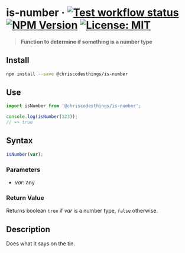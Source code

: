 # is-number &middot; [![Test workflow status](https://github.com/ChrisCodesThings/is-number/actions/workflows/test.yml/badge.svg)](../../actions/workflows/test.yml) [![NPM Version](https://img.shields.io/npm/v/@chriscodesthings/is-number)](https://www.npmjs.com/package/@chriscodesthings/is-number) [![License: MIT](https://img.shields.io/badge/License-MIT-blue.svg)](https://opensource.org/licenses/MIT)

> **Function to determine if something is a number type**

## Install

```sh
npm install --save @chriscodesthings/is-number
```

## Use

```js
import isNumber from '@chriscodesthings/is-number';

console.log(isNumber(123));
// => true
```

## Syntax

```js
isNumber(var);
```

### Parameters

- *var*: any

### Return Value

Returns boolean `true` if *var* is a number type, `false` otherwise.

## Description

Does what it says on the tin.